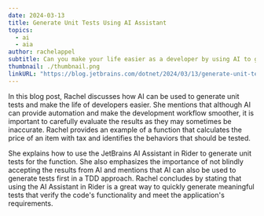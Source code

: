 ```yaml
---
date: 2024-03-13
title: Generate Unit Tests Using AI Assistant
topics:
  - ai
  - aia
author: rachelappel
subtitle: Can you make your life easier as a developer by using AI to generate unit tests?
thumbnail: ./thumbnail.png
linkURL: "https://blog.jetbrains.com/dotnet/2024/03/13/generate-unit-tests-using-ai/"
---
```


In this blog post, Rachel discusses how AI can be used to generate unit tests and make the life of developers easier. She mentions that although AI can provide automation and make the development workflow smoother, it is important to carefully evaluate the results as they may sometimes be inaccurate. Rachel provides an example of a function that calculates the price of an item with tax and identifies the behaviors that should be tested.

She explains how to use the JetBrains AI Assistant in Rider to generate unit tests for the function. She also emphasizes the importance of not blindly accepting the results from AI and mentions that AI can also be used to generate tests first in a TDD approach. Rachel concludes by stating that using the AI Assistant in Rider is a great way to quickly generate meaningful tests that verify the code's functionality and meet the application's requirements.
